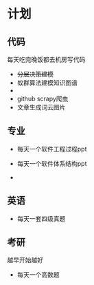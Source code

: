 # 计划

## 代码

每天吃完晚饭都去机房写代码

- ~~分层决策建模~~ 
- 蚁群算法建模知识图谱
- 
- github scrapy爬虫
- 文章生成词云图片

## 专业

- 每天一个软件工程过程ppt

- 每天一个软件体系结构ppt
- 

## 英语

- 每天一套四级真题

## 考研

越早开始越好

- 每天一个高数题

